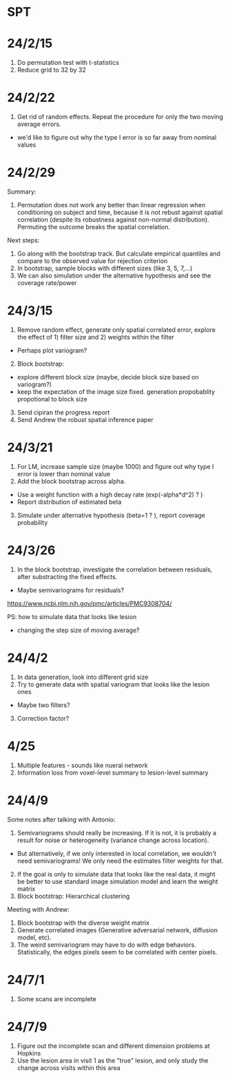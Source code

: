 # SPT

# 24/2/15
1. Do permutation test with t-statistics
2. Reduce grid to 32 by 32

# 24/2/22
1. Get rid of random effects. Repeat the procedure for only the two moving average errors.
- we'd like to figure out why the type I error is so far away from nominal values

# 24/2/29
Summary:
1. Permutation does not work any better than linear regression when conditioning on subject and time, because it is not rebust against spatial correlation (despite its robustness against non-normal distribution). Permuting the outcome breaks the spatial correlation.

Next steps:
1. Go along with the bootstrap track. But calculate empirical quantiles and compare to the observed value for rejection criterion
2. In bootstrap, sample blocks with different sizes (like 3, 5, 7,...)
3. We can also simulation under the alternative hypothesis and see the coverage rate/power

# 24/3/15
1. Remove random effect, generate only spatial correlated error, explore the effect of 1) filter size and 2) weights within the filter
- Perhaps plot variogram? 
2. Block bootstrap:
- explore different block size (maybe, decide block size based on variogram?)
- keep the expectation of the image size fixed. generation propobablity propotional to block size
3. Send cipiran the progress report
4. Send Andrew the robust spatial inference paper

# 24/3/21
1. For LM, increase sample size (maybe 1000) and figure out why type I error is lower than nominal value
2. Add the block bootstrap across alpha. 
- Use a weight function with a high decay rate (exp(-alpha*d^2) ? )
- Report distribution of estimated beta
3. Simulate under alternative hypothesis (beta=1 ? ), report coverage probability

# 24/3/26
1. In the block bootstrap, investigate the correlation between residuals, after substracting the fixed effects.
- Maybe semivariograms for residuals? 

https://www.ncbi.nlm.nih.gov/pmc/articles/PMC9308704/

PS: how to simulate data that looks like lesion
- changing the step size of moving average? 

# 24/4/2
1. In data generation, look into different grid size
2. Try to generate data with spatial variogram that looks like the lesion ones
- Maybe two filters?
3. Correction factor? 


# 4/25
1. Multiple features - sounds like nueral network
2. Information loss from voxel-level summary to lesion-level summary

# 24/4/9
Some notes after talking with Antonio: 

1. Semivariograms should really be increasing. If it is not, it is probably a result for noise or heterogeneity (variance change across location).
- But alternatively, if we only interested in local correlation, we wouldn't need semivariograms! We only need the estimates filter weights for that. 
2. If the goal is only to simulate data that looks like the real data, it might be better to use standard image simulation model and learn the weight matrix
2. Block bootstrap: Hierarchical clustering


Meeting with Andrew:

1. Block bootstrap with the diverse weight matrix
2. Generate correlated images (Generative adversarial network, diffusion model, etc). 
3. The weird semivariogram may have to do with edge behaviors. Statistically, the edges pixels seem to be correlated with center pixels. 


# 24/7/1
1. Some scans are incomplete

# 24/7/9
1. Figure out the incomplete scan and different dimension problems at Hopkins
2. Use the lesion area in visit 1 as the "true" lesion, and only study the change across visits within this area

